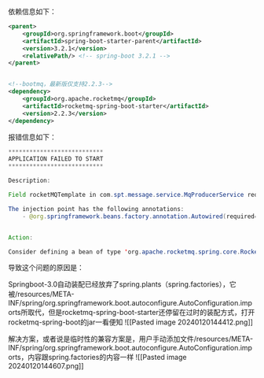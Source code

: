 依赖信息如下：
```xml
<parent>  
    <groupId>org.springframework.boot</groupId>  
    <artifactId>spring-boot-starter-parent</artifactId>  
    <version>3.2.1</version>  
    <relativePath/> <!-- spring-boot 3.2.1 -->  
</parent>


<!--bootmq，最新版仅支持2.2.3-->
<dependency>  
    <groupId>org.apache.rocketmq</groupId>  
    <artifactId>rocketmq-spring-boot-starter</artifactId>  
    <version>2.2.3</version>  
</dependency>
```
报错信息如下：
```java
***************************
APPLICATION FAILED TO START
***************************

Description:

Field rocketMQTemplate in com.spt.message.service.MqProducerService required a bean of type 'org.apache.rocketmq.spring.core.RocketMQTemplate' that could not be found.

The injection point has the following annotations:
    - @org.springframework.beans.factory.annotation.Autowired(required=true)


Action:

Consider defining a bean of type 'org.apache.rocketmq.spring.core.RocketMQTemplate' in your configuration.
```
导致这个问题的原因是：

Springboot-3.0自动装配已经放弃了spring.plants（spring.factories），它被/resources/META-INF/spring/org.springframework.boot.autoconfigure.AutoConfiguration.imports所取代，但是rocketmq-spring-boot-starter还停留在过时的装配方式，打开rocketmq-spring-boot的jar一看便知
![[Pasted image 20240120144412.png]]

解决方案，或者说是临时性的兼容方案是，用户手动添加文件/resources/META-INF/spring/org.springframework.boot.autoconfigure.AutoConfiguration.imports，内容跟spring.factories的内容一样
![[Pasted image 20240120144607.png]]
